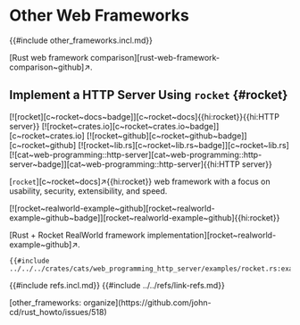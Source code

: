 # Other Web Frameworks

{{#include other_frameworks.incl.md}}

[Rust web framework comparison][rust-web-framework-comparison~github]↗.

## Implement a HTTP Server Using `rocket` {#rocket}

[![rocket][c~rocket~docs~badge]][c~rocket~docs]{{hi:rocket}}{{hi:HTTP server}}
[![rocket~crates.io][c~rocket~crates.io~badge]][c~rocket~crates.io]
[![rocket~github][c~rocket~github~badge]][c~rocket~github]
[![rocket~lib.rs][c~rocket~lib.rs~badge]][c~rocket~lib.rs]
[![cat~web-programming::http-server][cat~web-programming::http-server~badge]][cat~web-programming::http-server]{{hi:HTTP server}}

[`rocket`][c~rocket~docs]↗{{hi:rocket}} web framework with a focus on usability, security, extensibility, and speed.

[![rocket~realworld-example~github][rocket~realworld-example~github~badge]][rocket~realworld-example~github]{{hi:rocket}}

[Rust + Rocket RealWorld framework implementation][rocket~realworld-example~github]↗.

```rust,editable
{{#include ../../../crates/cats/web_programming_http_server/examples/rocket.rs:example}}
```

{{#include refs.incl.md}}
{{#include ../../refs/link-refs.md}}

<div class="hidden">
[other_frameworks: organize](https://github.com/john-cd/rust_howto/issues/518)
</div>
